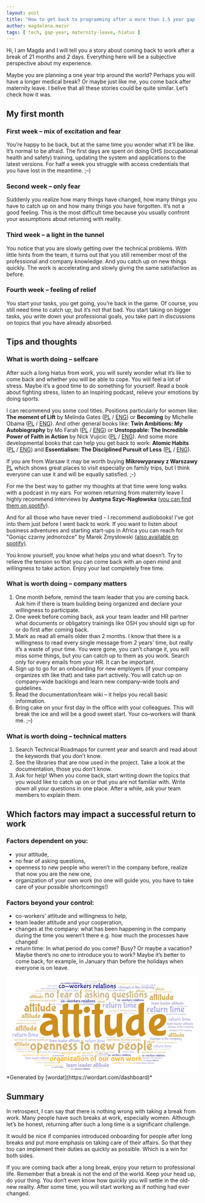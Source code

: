 ```yaml
---
layout: post
title: "How to get back to programming after a more than 1.5 year gap - subjective thoughts and tips"
author: magdalena.mazur
tags: [ tech, gap-year, maternity-leave, hiatus ]
---
```


Hi, I am Magda and I will tell you a story about coming back to work after a break of 21 months and 2 days. Everything here will be a subjective perspective about my experience.

Maybe you are planning a one year trip around the world? Perhaps you will have a longer medical break? Or maybe just like me, you come back after maternity leave. I belive that all these stories could be quite similar. Let’s check how it was.

## My first month
### First week – mix of excitation and fear
You’re happy to be back, but at the same time you wonder what it’ll be like. It’s normal to be afraid. The first days are spent on doing OHS (occupational health and safety) training, updating the system and applications to the latest versions. For half a week you struggle with access credentials that you have lost in the meantime. ;–)

### Second week – only fear
Suddenly you realize how many things have changed, how many things you have to catch up on and how many things you have forgotten. It’s not a good feeling. This is the most difficult time because you usually confront your assumptions about returning with reality.

### Third week – a light in the tunnel
You notice that you are slowly getting over the technical problems. With little hints from the team, it turns out that you still remember most of the professional and company knowledge. And you catch up on new things quickly. The work is accelerating and slowly giving the same satisfaction as before.

### Fourth week – feeling of relief
You start your tasks, you get going, you’re back in the game. Of course, you still need time to catch up, but it’s not that bad. You start taking on bigger tasks, you write down your professional goals, you take part in discussions on topics that you have already absorbed.

## Tips and thoughts
### What is worth doing – selfcare
After such a long hiatus from work, you will surely wonder what it’s like to come back and whether you will be able to cope. You will feel a lot of stress. Maybe it’s a good time to do something for yourself. Read a book about fighting stress, listen to an inspiring podcast, relieve your emotions by doing sports.

I can recommend you some cool titles. Positions particularly for women like: **The moment of Lift** by Melinda Gates ([PL](https://lubimyczytac.pl/ksiazka/4887800/moment-zwrotny-jak-kobiety-rosna-w-sile-i-zmieniaja-swiat) / [ENG](https://www.goodreads.com/book/show/40776644-the-moment-of-lift)) or **Becoming** by Michelle Obama ([PL](https://lubimyczytac.pl/ksiazka/4843558/becoming-moja-historia) / [ENG](https://www.goodreads.com/book/show/38746485-becoming)). And other general books like: **Twin Ambitions: My Autobiography** by Mo Farah ([PL](https://lubimyczytac.pl/ksiazka/217113/sila-ambicji-autobiografia) / [ENG](https://www.goodreads.com/book/show/18691317-twin-ambitions)) or **Unstoppable: The Incredible Power of Faith in Action** by Nick Vujicic ([PL](https://lubimyczytac.pl/ksiazka/250660/niezwyciezony-potega-wiary-w-dzialaniu) / [ENG](https://www.goodreads.com/book/show/13414984-unstoppable)). And some more developmental books that can help you get back to work: **Atomic Habits** ([PL](https://lubimyczytac.pl/ksiazka/4898707/atomowe-nawyki-drobne-zmiany-niezwykle-efekty) / [ENG](https://www.goodreads.com/book/show/40121378-atomic-habits)) and **Essentialism: The Disciplined Pursuit of Less** ([PL](https://lubimyczytac.pl/ksiazka/274606/esencjalista) / [ENG](https://www.goodreads.com/book/show/18077875-essentialism)).

If you are from Warsaw it may be worth buying **Mikrowyprawy z Warszawy** [PL](https://lubimyczytac.pl/ksiazka/5022822/mikrowyprawy-z-warszawy-57-nieoczywistych-wycieczek-ktore-uratuja-twoj-weekend) which shows great places to visit especially on family trips, but I think everyone can use it and will be equally satisfied. ;-)

For me the best way to gather my thoughts at that time were long walks with a podcast in my ears. For women returning from maternity leave I highly recommend interviews by **Justyna Szyc-Nagłowska** ([you can find them on spotify](https://open.spotify.com/show/35MviC625A7uHqNjjK94Em)).

And for all those who have never tried - I recommend audiobooks! I've got into them just before I went back to work. If you want to listen about business adventures and starting start-ups in Africa you can reach for "Goniąc czarny jednorożce" by Marek Zmysłowski [(also available on spotify)](https://open.spotify.com/show/5jZzksvkBSMHGGrKeyhIzI).

You know yourself, you know what helps you and what doesn’t. Try to relieve the tension so that you can come back with an open mind and willingness to take action. Enjoy your last completely free time.

### What is worth doing – company matters
1. One month before, remind the team leader that you are coming back. Ask him if there is team building being organized and declare your willingness to participate.
1. One week before coming back, ask your team leader and HR partner what documents or obligatory trainings like OSH you should sign up for or do first after coming back.
2. Mark as read all emails older than 2 months. I know that there is a willingness to read every single message from 2 years' time, but really it’s a waste of your time. You were gone, you can’t change it, you will miss some things, but you can catch up to them as you work. Search only for every emails from your HR. It can be important.
3. Sign up to go for an onboarding for new employers (if your company organizes sth like that) and take part actively. You will catch up on company–wide backlogs and learn new company–wide tools and guidelines.
4. Read the documentation/team wiki – it helps you recall basic information.
5. Bring cake on your first day in the office with your colleagues. This will break the ice and will be a good sweet start. Your co–workers will thank me. ;–)

### What is worth doing – technical matters
1. Search Technical Roadmaps for current year and search and read about the keywords that you don’t know.
2. See the libraries that are now used in the project. Take a look at the documentation, those you don't know.
3. Ask for help! When you come back, start writing down the topics that you would like to catch up on or that you are not familiar with. Write down all your questions in one place. After a while, ask your team members to explain them.

## Which factors may impact a successful return to work
### Factors dependent on you:
* your attitude,
* no fear of asking questions,
* openness to new people who weren’t in the company before, realize that now you are the new one,
* organization of your own work (no one will guide you, you have to take care of your possible shortcomings!)

### Factors beyond your control:
* co-workers’ attitude and willingness to help,
* team leader attitude and your cooperation,
* changes at the company: what has been happening in the company during the time you weren’t there e.g. how much the processes have changed
* return time: In what period do you come? Busy? Or maybe a vacation? Maybe there’s no one to introduce you to work? Maybe it’s better to come back, for example, in January than before the holidays when everyone is on leave.

<img src="/assets/img/articles/2024-08-19-how-to-come-back-to-programming/word-map.jpeg" alt="factors map graph" class="small-image" />
*Generated by [wordat](https://wordart.com/dashboard)*

## Summary
In retrospect, I can say that there is nothing wrong with taking a break from work. Many people have such breaks at work, especially women. Although let’s be honest, returning after such a long time is a significant challenge.

It would be nice if companies introduced onboarding for people after long breaks and put more emphasis on taking care of their affairs. So that they too can implement their duties as quickly as possible. Which is a win for both sides.

If you are coming back after a long break, enjoy your return to professional life. Remember that a break is not the end of the world. Keep your head up, do your thing. You don’t even know how quickly you will settle in the old-new reality. After some time, you will start working as if nothing had ever changed.